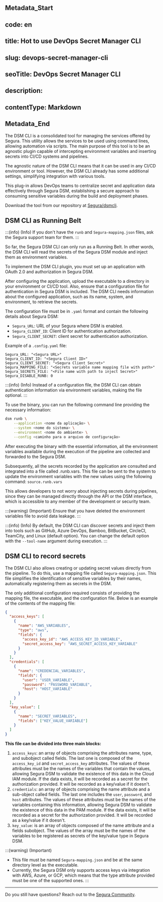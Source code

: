 ## Metadata_Start 
## code: en
## title: Hot to use DevOps Secret Manager CLI 
## slug: devops-secret-manager-cli 
## seoTitle: DevOps Secret Manager CLI 
## description:  
## contentType: Markdown 
## Metadata_End
The DSM CLI is a consolidated tool for managing the services offered by Segura. This utility allows the services to be used using command lines, allowing automation via scripts. The main purpose of this tool is to be an agnostic plugin capable of intercepting environment variables and inserting secrets into CI/CD systems and pipelines.

The agnostic nature of the DSM CLI means that it can be used in any CI/CD environment or tool. However, the DSM CLI already has some additional settings, simplifying integration with various tools.

This plug-in allows DevOps teams to centralize secret and application data effectively through Segura DSM, establishing a secure approach to consuming sensitive variables during the build and deployment phases.

Download the tool from our repository at [Segura/dsmcli](https://github.com/senhasegura/dsmcli).

## DSM CLI as Running Belt

:::(info) (Info)
If you don't have the `runb` and `Segura-mapping.json` files, ask the Segura support team for them.
:::

So far, the Segura DSM CLI can only run as a Running Belt. In other words, the DSM CLI will read the secrets of the Segura DSM module and inject them as environment variables.

To implement the DSM CLI plugin, you must set up an application with OAuth 2.0 and authorization in Segura DSM.

After configuring the application, upload the executable to a directory in your environment or CI/CD tool. Also, ensure that a configuration file for authentication in Segura DSM is included. The DSM CLI needs information about the configured application, such as its name, system, and environment, to retrieve the secrets.

The configuration file must be in `.yaml` format and contain the following details about Segura DSM:

* `Segura_URL`: URL of your Segura where DSM is enabled.
* `Segura_CLIENT_ID`: Client ID for authentication authorization.
* `Segura_CLIENT_SECRET`: client secret for authentication authorization.

Example of a `.config.yaml` file:

```
Segura_URL: "<Segura URL>"
Segura_CLIENT_ID: "<Segura Client ID>"
Segura_CLIENT_SECRET: "<Segura Client Secret>"
Segura_MAPPING_FILE: "<Secrets variable name mapping file with path>"
Segura_SECRETS_FILE: "<File name with path to inject Secret>"
Segura_DISABLE_RUNB: 0
```

:::(info) (Info)
Instead of a configuration file, the DSM CLI can obtain authentication information via environment variables, making the file optional.
:::

To use the binary, you can run the following command line providing the necessary information:

```bash
dsm runb \
    --application <nome da aplicação> \
    --system <nome do sistema> \
    --environment <nome do ambiente> \
    --config <caminho para o arquivo de configuração>
```

After executing the binary with the essential information, all the environment variables available during the execution of the pipeline are collected and forwarded to the Segura DSM.

Subsequently, all the secrets recorded by the application are consulted and integrated into a file called .runb.vars. This file can be sent to the system to update the environment variables with the new values using the following command: `source.runb.vars`

This allows developers to not worry about injecting secrets during pipelines, since they can be managed directly through the API or the DSM interface, which is accessible to any member of the development or security team.

:::(warning) (Important)
Ensure that you have deleted the environment variables file to avoid data leakage.
:::

:::(info) (Info)
By default, the DSM CLI can discover secrets and inject them into tools such as GitHub, Azure DevOps, Bamboo, BitBucket, CircleCI, TeamCity, and Linux (default option). You can change the default option with the `--tool-name` argument during execution.
:::

## DSM CLI to record secrets

The DSM CLI also allows creating or updating secret values directly from the pipeline. To do this, use a mapping file called `Segura-mapping.json`. This file simplifies the identification of sensitive variables by their names, automatically registering them as secrets in the DSM.

The only additional configuration required consists of providing the mapping file, the executable, and the configuration file. Below is an example of the contents of the mapping file:

```json
{
  "access_keys": [
    {
      "name": "AWS_VARIABLES",
      "type": "aws",
      "fields": {
        "access_key_id": "AWS_ACCESS_KEY_ID_VARIABLE",
        "secret_access_key": "AWS_SECRET_ACCESS_KEY_VARIABLE"
      }
    }
  ],
  "credentials": [
    {
      "name": "CREDENCIAL_VARIABLES",
      "fields": {
        "user": "USER_VARIABLE",
        "password": "PASSWORD_VARIABLE",
        "host": "HOST_VARIABLE"
      }
    }
  ],
  "key_value": [
    {
      "name": "SECRET_VARIABLES",
      "fields": ["KEY_VALUE_VARIABLE"]
    }
  ]
}

```

**This file can be divided into three main blocks:**

1. `access_keys`: an array of objects comprising the attributes name, type, and subobject called fields. The last one is composed of the `access_key_id` and `secret_access_key` attributes. The values of these attributes must be the names of the variables that contain the values, allowing Segura DSM to validate the existence of this data in the Cloud IAM module. If the data exists, it will be recorded as a secret for the authorization provided. It will be recorded as a key/value if it doesn't.
2. `credentials`: an array of objects comprising the name attribute and a sub-object called fields. The last one includes the `user`, `password`, and `host` attributes. The values of these attributes must be the names of the variables containing this information, allowing Segura DSM to validate the existence of this data in the PAM module. If the data exists, it will be recorded as a secret for the authorization provided. It will be recorded as a key/value if it doesn't.
3. `key_value`: is an array of objects composed of the name attribute and a fields subobject. The values of the array must be the names of the variables to be registered as secrets of the key/value type in Segura DSM.

:::(warning) (Important)

* This file must be named `Segura-mapping.json` and be at the same directory level as the executable.
* Currently, the Segura DSM only supports access keys via integration with AWS, Azure, or GCP, which means that the type attribute provided must be one of the supported ones.
  :::

---

Do you still have questions? Reach out to the [Segura Community](https://community.Segura.io/).